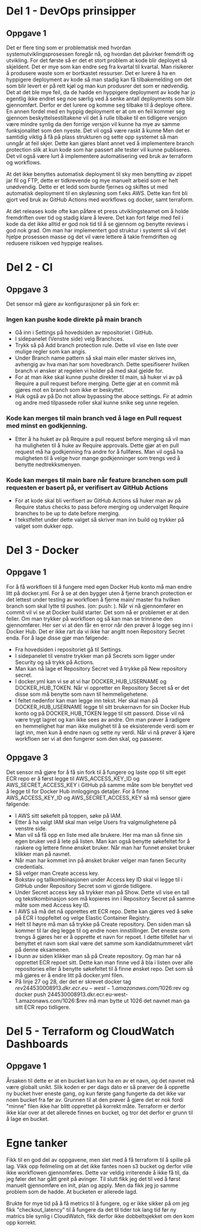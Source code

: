 # Del 1 - DevOps prinsipper

## Oppgave 1

Det er flere ting som er problematisk med hvordan systemutviklingsprosessen foregår nå, og hvordan det påvirker fremdrift og utvikling. For det første så er det et stort problem at kode blir deployet så skjeldent.
Det er mye som kan endre seg fra kvartal til kvartal. Man risikerer å produsere waste som er bortkastet ressurser. Det er lurere å ha en hyppigere deployment av kode så man stadig kan få tilbakemelding om det som blir levert er på rett kjøl og man kun produsrer det som er nødvendig.
Det at det ble mye feil, da de hadde en hyppigere deployment av kode har jo egentlig ikke endret seg noe særlig ved å senke antall deployments som blir gjennomført. Derfor er det lurere og komme seg tilbake til å deploye oftere.
En annen fordel med en hyppig deployment er at om en feil kommer seg gjennom beskyttelsestiltakene vil det å rulle tilbake til en tidligere versjon være mindre synlig da den forrige versjon vil kunne ha mye av samme funksjonalitet som den nyeste.
Det vil også være raskt å kunne Men det er samtidig viktig å få på plass strukturen og sette opp systemet så man unngår at feil skjer. Dette kan gjøres blant annet ved å implementere branch protection slik at kun kode som har passert alle tester vil kunne publiseres.
Det vil også være lurt å implementere automatisering ved bruk av terraform og workflows.


At det ikke benyttes automatisk deployment til sky men benytting av zippet jar fil og FTP, dette er tidkrevende og mye manuelt arbeid som er helt unødvendig.
Dette er et ledd som burde fjernes og skiftes ut med automatisk deployment til en skyløsning som f.eks AWS.
Dette kan fint bli gjort ved bruk av GitHub Actions med workflows og docker, samt terraform.

At det releases kode ofte kan påføre et press utviklingsteamet om å holde fremdriften over tid og stadig klare å levere. Det kan fort følge med feil i kode da det ikke alltid er god nok tid til å se gjennom og benytte reviews i god nok grad.
Om man har implementert god struktur i systemt så vil det hjelpe prosessen masse og det vil være lettere å takle fremdriften og redusere risikoen ved hyppige realises.

# Del 2 - CI

## Oppgave 3

Det sensor må gjøre av konfigurasjoner på sin fork er:

### Ingen kan pushe kode direkte på main branch

- Gå inn i Settings på hovedsiden av repositoriet i GitHub.
- I sidepanelet (Venstre side) velg Branchces.
- Trykk så på Add branch protection rule. Dette vil vise en liste over mulige regler som kan angis.
- Under Branch name pattern så skal main eller master skrives inn, avhengig av hva man har som
hovedbranch. Dette spesifiserer hvilken branch vi ønsker at regelen vi holder på med skal gjelde
for.
- For at man ikke skal kunne pushe direkter til main, så huker vi av på Require a pull request
before merging. Dette gjør at en commit må gjøres mot en branch som ikke er beskyttet.
- Huk også av på Do not allow bypassing the aboce settings. Fir at admin og andre med tilpassede
roller skal kunne snike seg unne regelen.

### Kode kan merges til main branch ved å lage en Pull request med minst en godkjenning.

- Etter å ha huket av på Require a pull request before merging så vil man ha muligheten til å huke
av Require approvals. Dette gjør at en pull request må ha godkjenning fra andre for å fullføres.
Man vil også ha muligheten til å velge hvor mange godkjenninger som trengs ved å benytte
nedtrekksmenyen.

### Kode kan merges til main bare når feature branchen som pull requesten er basert på, er verifisert av GitHub Actions

- For at kode skal bli verifisert av GitHub Actions så huker man av på Require status checks to
pass before merging og undervalget Require branches to be up to date before merging.
- I tekstfeltet under dette valget så skriver man inn build og trykker på valget som dukker opp.

# Del 3 - Docker

## Oppgave 1

For å få workfloen til å fungere med egen Docker Hub konto må man endre litt på docker.yml. For å se at
den bygger uten å fjerne branch protection er det lettest under testing av workfloen å fjerne main/ master
fra hvilken branch som skal lytte til pushes. (on: push: ). Når vi nå gjennomfører en commit vil vi se at
Docker build starter. Det som nå er problemet er at den feiler. Om man trykker på workfloen og så kan man
se trinnene den gjennomfører. Her ser vi at den får en error når den prøver å logge seg inn i Docker Hub.
Det er ikke rart da vi ikke har angitt noen Repository Secret enda. For å lage disse gjør man følgende:
- Fra hovedsiden i repositoriet gå til Settings.
- I sidepanelet til venstre trykker man på Secrets som ligger under Security og så trykk på Actions.
- Man kan nå lage et Repository Secret ved å trykke på New repository secret.
- I docker.yml kan vi se at vi har DOCKER_HUB_USERNAME og DOCKER_HUB_TOKEN. Når vi
oppretter en Repository Secret så er det disse som må benytte som navn til hemmeligehetene.
- I feltet nedenfor kan man legge inn tekst. Her skal man på DOCKER_HUB_USERNAME legge til sitt
brukernavn for sin Docker Hub konto og på DOCKER_HUB_TOKEN legge til sitt passord. Disse vil
nå være trygt lagret og kan ikke sees av andre. Om man prøver å radigere en hemmelighet har man
ikke mulighet til å se eksisterende verdi som er lagt inn, men kun å endre navn og sette ny verdi.
Når vi nå prøver å kjøre workfloen ser vi at den fungerer som den skal, og passerer.


## Oppgave 3

Det sensor må gjøre for å få sin fork til å fungere og laste opp til sitt eget ECR repo er å først legge til
AWS_ACCESS_KEY_ID og AWS_SECRET_ACCESS_KEY i GitHub på samme måte som ble benyttet ved å
legge til for Docker Hub innloggings detaljer. For å finne AWS_ACCESS_KEY_ID og AWS_SECRET_ACCESS_KEY
så må sensor gjøre følgende:
- I AWS sitt søkefelt på toppen, søke på IAM.
- Etter å ha valgt IAM skal man velge Users fra valgmulighetene på venstre side.
- Man vil så få opp en liste med alle brukere. Her ma man så finne sin egen bruker ved å lete på listen.
Man kan også benytte søkefeltet for å raskere og lettere finne ønsket bruker. Når man har funnet
ønsket bruker klikker man på navnet.
- Når man har kommet inn på ønsket bruker velger man fanen Security credentials.
- Så velger man Create access key.
- Bokstav og tallkombinasjonen under Access key ID skal vi legge til i GitHub under Repository Secret
som vi gjorde tidligere.
- Under Secret access key så trykker man på Show. Dette vil vise en tall og tekstkombinasjon som må
kopieres inn i Repository Secret på samme måte som med Access key ID.
- I AWS så må det nå opprettes ett ECR repo. Dette kan gjøres ved å søke på ECR i toppfeltet og velge
Elastic Container Registry.
- Helt til høyre må man så trykke på Create repository. Den siden man så kommer til lar deg legge
til og endre noen innstillinger. Det eneste som trengs å gjøres her er å opprette et navn for repoet. I
dette tilfellet har vi benyttet et navn som skal være det samme som kandidatnummeret vårt på denne
eksamenen.
- I bunn av siden klikker man så på Create repository. Og man har nå opprettet ECR repoet sitt. Dette
kan man finne ved å bla i listen over alle repositories eller å benytte søkefeltet til å finne ønsket repo.
Det som så må gjøres er å endre litt på docker.yml filen.
- På linje 27 og 28, der det er skrevet
docker tag $rev 244530008913.dkr.ecr.eu-west-1.amazonaws.com/1026:$rev
og
docker push 244530008913.dkr.ecr.eu-west-1.amazonaws.com/1026:$rev
må man bytte ut 1026 det navnet man ga sitt ECR repo tidligere.

# Del 5 - Terraform og CloudWatch Dashboards

## Oppgave 1

Årsaken til dette er at en bucket kan kun ha en av et navn, og det navnet må være globalt unikt.
Slik koden er per dags dato er så præver de å opprette ny bucket hver eneste gang, og kun første gang fungerte da det ikke var noen bucket fra før av.
Grunnen til at den prøver å gjøre det er nok fordi "minne" filen ikke har blitt opprettet på korrekt måte. Terraform er derfor ikke klar over at det allerede finnes en bucket,
og tror det derfor er grunn til å lage en bucket.

# Egne tanker

Fikk til en god del av oppgavene, men slet med å få terraform til å spille på lag. Vikk opp feilmeling om at det ikke fantes noen s3 bucket og derfor ville ikke workflowen gjennomføres.
Dette var veldig irriterende å ikke få til, da jeg føler det har gått greit på øvinger. Til slutt fikk jeg det til ved å først manuelt gjennomføre en init, plan og apply.
Men da fikk jeg jo samme problem som de hadde. At bucketen er allerede lagd.

Brukte for mye tid på å få metrics til å fungere, og er ikke sikker på om jeg fikk "checkout_latency" til å fungere da det til tider tok lang tid før ny matrics
ble synlig i CloudWatch, fikk derfor ikke dobbeltsjekket om den kom opp korrekt.